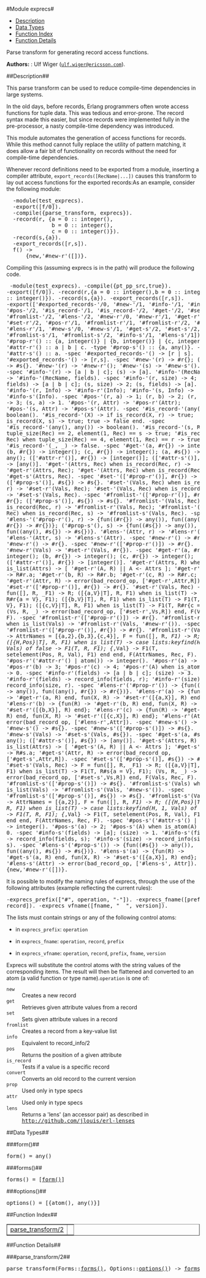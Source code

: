 

#Module exprecs#
* [Description](#description)
* [Data Types](#types)
* [Function Index](#index)
* [Function Details](#functions)


Parse transform for generating record access functions.



__Authors:__ : Ulf Wiger ([`ulf.wiger@ericsson.com`](mailto:ulf.wiger@ericsson.com)).<a name="description"></a>

##Description##


This parse transform can be used to reduce compile-time
dependencies in large systems.


In the old days, before records, Erlang programmers often wrote
access functions for tuple data. This was tedious and error-prone.
The record syntax made this easier, but since records were implemented
fully in the pre-processor, a nasty compile-time dependency was
introduced.


This module automates the generation of access functions for
records. While this method cannot fully replace the utility of
pattern matching, it does allow a fair bit of functionality on
records without the need for compile-time dependencies.


Whenever record definitions need to be exported from a module,
inserting a compiler attribute,
`export_records([RecName|...])` causes this transform
to lay out access functions for the exported records:As an example, consider the following module:
<pre>
  -module(test_exprecs).
  -export([f/0]).
  -compile({parse_transform, exprecs}).
  -record(r, {a = 0 :: integer(),
              b = 0 :: integer(),
              c = 0 :: integer()}).
  -record(s,{a}).
  -export_records([r,s]).
  f() ->
      {new,'#new-r'([])}.</pre>

Compiling this (assuming exprecs is in the path) will produce the
following code.<pre>
  -module(test_exprecs).
  -compile({pt_pp_src,true}).
  -export([f/0]).
  -record(r,{a = 0 :: integer(),b = 0 :: integer(),c = 0 :: integer()}).
  -record(s,{a}).
  -export_records([r,s]).
  -export(['#exported_records-'/0,
           '#new-'/1,
           '#info-'/1,
           '#info-'/2,
           '#pos-'/2,
           '#is_record-'/1,
           '#is_record-'/2,
           '#get-'/2,
           '#set-'/2,
           '#fromlist-'/2,
           '#lens-'/2,
           '#new-r'/0,
           '#new-r'/1,
           '#get-r'/2,
           '#set-r'/2,
           '#pos-r'/1,
           '#fromlist-r'/1,
           '#fromlist-r'/2,
           '#info-r'/1,
           '#lens-r'/1,
           '#new-s'/0,
           '#new-s'/1,
           '#get-s'/2,
           '#set-s'/2,
           '#pos-s'/1,
           '#fromlist-s'/1,
           '#fromlist-s'/2,
           '#info-s'/1,
           '#lens-s'/1]).
  -type '#prop-r'() :: {a, integer()} | {b, integer()} | {c, integer()}.
  -type '#attr-r'() :: a | b | c.
  -type '#prop-s'() :: {a, any()}.
  -type '#attr-s'() :: a.
  -spec '#exported_records-'() -> [r | s].
  '#exported_records-'() ->
      [r,s].
  -spec '#new-'(r) -> #r{};
               (s) -> #s{}.
  '#new-'(r) ->
      '#new-r'();
  '#new-'(s) ->
      '#new-s'().
  -spec '#info-'(r) -> [a | b | c];
                (s) -> [a].
  '#info-'(RecName) ->
      '#info-'(RecName, fields).
  -spec '#info-'(r, size) -> 4;
                (r, fields) -> [a | b | c];
                (s, size) -> 2;
                (s, fields) -> [a].
  '#info-'(r, Info) ->
      '#info-r'(Info);
  '#info-'(s, Info) ->
      '#info-s'(Info).
  -spec '#pos-'(r, a) -> 1;
               (r, b) -> 2;
               (r, c) -> 3;
               (s, a) -> 1.
  '#pos-'(r, Attr) ->
      '#pos-r'(Attr);
  '#pos-'(s, Attr) ->
      '#pos-s'(Attr).
  -spec '#is_record-'(any()) -> boolean().
  '#is_record-'(X) ->
      if
          is_record(X, r) ->
              true;
          is_record(X, s) ->
              true;
          true ->
              false
      end.
  -spec '#is_record-'(any(), any()) -> boolean().
  '#is_record-'(s, Rec) when tuple_size(Rec) == 2, element(1, Rec) == s ->
      true;
  '#is_record-'(r, Rec) when tuple_size(Rec) == 4, element(1, Rec) == r ->
      true;
  '#is_record-'(_, _) ->
      false.
  -spec '#get-'(a, #r{}) -> integer();
               (b, #r{}) -> integer();
               (c, #r{}) -> integer();
               (a, #s{}) -> any();
               (['#attr-r'()], #r{}) -> [integer()];
               (['#attr-s'()], #s{}) -> [any()].
  '#get-'(Attrs, Rec) when is_record(Rec, r) ->
      '#get-r'(Attrs, Rec);
  '#get-'(Attrs, Rec) when is_record(Rec, s) ->
      '#get-s'(Attrs, Rec).
  -spec '#set-'(['#prop-r'()], #r{}) -> #r{};
               (['#prop-s'()], #s{}) -> #s{}.
  '#set-'(Vals, Rec) when is_record(Rec, r) ->
      '#set-r'(Vals, Rec);
  '#set-'(Vals, Rec) when is_record(Rec, s) ->
      '#set-s'(Vals, Rec).
  -spec '#fromlist-'(['#prop-r'()], #r{}) -> #r{};
                    (['#prop-s'()], #s{}) -> #s{}.
  '#fromlist-'(Vals, Rec) when is_record(Rec, r) ->
      '#fromlist-r'(Vals, Rec);
  '#fromlist-'(Vals, Rec) when is_record(Rec, s) ->
      '#fromlist-s'(Vals, Rec).
  -spec '#lens-'('#prop-r'(), r) ->
                   {fun((#r{}) -> any()), fun((any(), #r{}) -> #r{})};
               ('#prop-s'(), s) ->
                   {fun((#s{}) -> any()), fun((any(), #s{}) -> #s{})}.
  '#lens-'(Attr, r) ->
      '#lens-r'(Attr);
  '#lens-'(Attr, s) ->
      '#lens-s'(Attr).
  -spec '#new-r'() -> #r{}.
  '#new-r'() ->
      #r{}.
  -spec '#new-r'(['#prop-r'()]) -> #r{}.
  '#new-r'(Vals) ->
      '#set-r'(Vals, #r{}).
  -spec '#get-r'(a, #r{}) -> integer();
                (b, #r{}) -> integer();
                (c, #r{}) -> integer();
                (['#attr-r'()], #r{}) -> [integer()].
  '#get-r'(Attrs, R) when is_list(Attrs) ->
      [
       '#get-r'(A, R) ||
           A <- Attrs
      ];
  '#get-r'(a, R) ->
      R#r.a;
  '#get-r'(b, R) ->
      R#r.b;
  '#get-r'(c, R) ->
      R#r.c;
  '#get-r'(Attr, R) ->
      error(bad_record_op, ['#get-r',Attr,R]).
  -spec '#set-r'(['#prop-r'()], #r{}) -> #r{}.
  '#set-r'(Vals, Rec) ->
      F = fun([], R, _F1) ->
                 R;
             ([{a,V}|T], R, F1) when is_list(T) ->
                 F1(T, R#r{a = V}, F1);
             ([{b,V}|T], R, F1) when is_list(T) ->
                 F1(T, R#r{b = V}, F1);
             ([{c,V}|T], R, F1) when is_list(T) ->
                 F1(T, R#r{c = V}, F1);
             (Vs, R, _) ->
                 error(bad_record_op, ['#set-r',Vs,R])
          end,
      F(Vals, Rec, F).
  -spec '#fromlist-r'(['#prop-r'()]) -> #r{}.
  '#fromlist-r'(Vals) when is_list(Vals) ->
      '#fromlist-r'(Vals, '#new-r'()).
  -spec '#fromlist-r'(['#prop-r'()], #r{}) -> #r{}.
  '#fromlist-r'(Vals, Rec) ->
      AttrNames = [{a,2},{b,3},{c,4}],
      F = fun([], R, _F1) ->
                 R;
             ([{H,Pos}|T], R, F1) when is_list(T) ->
                 case lists:keyfind(H, 1, Vals) of
                     false ->
                         F1(T, R, F1);
                     {_,Val} ->
                         F1(T, setelement(Pos, R, Val), F1)
                 end
          end,
      F(AttrNames, Rec, F).
  -spec '#pos-r'('#attr-r'() | atom()) -> integer().
  '#pos-r'(a) ->
      2;
  '#pos-r'(b) ->
      3;
  '#pos-r'(c) ->
      4;
  '#pos-r'(A) when is_atom(A) ->
      0.
  -spec '#info-r'(fields) -> [a | b | c];
                 (size) -> 3.
  '#info-r'(fields) ->
      record_info(fields, r);
  '#info-r'(size) ->
      record_info(size, r).
  -spec '#lens-r'('#prop-r'()) ->
                    {fun((#r{}) -> any()), fun((any(), #r{}) -> #r{})}.
  '#lens-r'(a) ->
      {fun(R) ->
              '#get-r'(a, R)
       end,
       fun(X, R) ->
              '#set-r'([{a,X}], R)
       end};
  '#lens-r'(b) ->
      {fun(R) ->
              '#get-r'(b, R)
       end,
       fun(X, R) ->
              '#set-r'([{b,X}], R)
       end};
  '#lens-r'(c) ->
      {fun(R) ->
              '#get-r'(c, R)
       end,
       fun(X, R) ->
              '#set-r'([{c,X}], R)
       end};
  '#lens-r'(Attr) ->
      error(bad_record_op, ['#lens-r',Attr]).
  -spec '#new-s'() -> #s{}.
  '#new-s'() ->
      #s{}.
  -spec '#new-s'(['#prop-s'()]) -> #s{}.
  '#new-s'(Vals) ->
      '#set-s'(Vals, #s{}).
  -spec '#get-s'(a, #s{}) -> any();
                (['#attr-s'()], #s{}) -> [any()].
  '#get-s'(Attrs, R) when is_list(Attrs) ->
      [
       '#get-s'(A, R) ||
           A <- Attrs
      ];
  '#get-s'(a, R) ->
      R#s.a;
  '#get-s'(Attr, R) ->
      error(bad_record_op, ['#get-s',Attr,R]).
  -spec '#set-s'(['#prop-s'()], #s{}) -> #s{}.
  '#set-s'(Vals, Rec) ->
      F = fun([], R, _F1) ->
                 R;
             ([{a,V}|T], R, F1) when is_list(T) ->
                 F1(T, R#s{a = V}, F1);
             (Vs, R, _) ->
                 error(bad_record_op, ['#set-s',Vs,R])
          end,
      F(Vals, Rec, F).
  -spec '#fromlist-s'(['#prop-s'()]) -> #s{}.
  '#fromlist-s'(Vals) when is_list(Vals) ->
      '#fromlist-s'(Vals, '#new-s'()).
  -spec '#fromlist-s'(['#prop-s'()], #s{}) -> #s{}.
  '#fromlist-s'(Vals, Rec) ->
      AttrNames = [{a,2}],
      F = fun([], R, _F1) ->
                 R;
             ([{H,Pos}|T], R, F1) when is_list(T) ->
                 case lists:keyfind(H, 1, Vals) of
                     false ->
                         F1(T, R, F1);
                     {_,Val} ->
                         F1(T, setelement(Pos, R, Val), F1)
                 end
          end,
      F(AttrNames, Rec, F).
  -spec '#pos-s'('#attr-s'() | atom()) -> integer().
  '#pos-s'(a) ->
      2;
  '#pos-s'(A) when is_atom(A) ->
      0.
  -spec '#info-s'(fields) -> [a];
                 (size) -> 1.
  '#info-s'(fields) ->
      record_info(fields, s);
  '#info-s'(size) ->
      record_info(size, s).
  -spec '#lens-s'('#prop-s'()) ->
                    {fun((#s{}) -> any()), fun((any(), #s{}) -> #s{})}.
  '#lens-s'(a) ->
      {fun(R) ->
              '#get-s'(a, R)
       end,
       fun(X, R) ->
              '#set-s'([{a,X}], R)
       end};
  '#lens-s'(Attr) ->
      error(bad_record_op, ['#lens-s', Attr]).
  f() ->
      {new,'#new-r'([])}.</pre>

It is possible to modify the naming rules of exprecs, through the use
of the following attributes (example reflecting the current rules):<pre>
  -exprecs_prefix(["#", operation, "-"]).
  -exprecs_fname([prefix, record]).
  -exprecs_vfname([fname, "__", version]).</pre>The lists must contain strings or any of the following control atoms:

* in `exprecs_prefix`: `operation`

* in `exprecs_fname`: `operation`, `record`, `prefix`

* in `exprecs_vfname`: `operation`, `record`, `prefix`, `fname`, `version`



Exprecs will substitute the control atoms with the string values of the
corresponding items. The result will then be flattened and converted to an
atom (a valid function or type name).`operation` is one of:



<dt><code>new</code></dt>

 

<dd>Creates a new record</dd>




<dt><code>get</code></dt>

 

<dd>Retrieves given attribute values from a record</dd>




<dt><code>set</code></dt>

 

<dd>Sets given attribute values in a record</dd>




<dt><code>fromlist</code></dt>

 

<dd>Creates a record from a key-value list</dd>




<dt><code>info</code></dt>

 

<dd>Equivalent to record_info/2</dd>




<dt><code>pos</code></dt>

 

<dd>Returns the position of a given attribute</dd>




<dt><code>is_record</code></dt>

 

<dd>Tests if a value is a specific record</dd>




<dt><code>convert</code></dt>

 

<dd>Converts an old record to the current version</dd>




<dt><code>prop</code></dt>

 

<dd>Used only in type specs</dd>




<dt><code>attr</code></dt>

 

<dd>Used only in type specs</dd>




<dt><code>lens</code></dt>

 

<dd>Returns a 'lens' (an accessor pair) as described in
<a href="http://github.com/jlouis/erl-lenses" target="_top"><tt>http://github.com/jlouis/erl-lenses</tt></a></dd>




<a name="types"></a>

##Data Types##




###<a name="type-form">form()</a>##



<pre>form() = any()</pre>



###<a name="type-forms">forms()</a>##



<pre>forms() = [<a href="#type-form">form()</a>]</pre>



###<a name="type-options">options()</a>##



<pre>options() = [{atom(), any()}]</pre>
<a name="index"></a>

##Function Index##


<table width="100%" border="1" cellspacing="0" cellpadding="2" summary="function index"><tr><td valign="top"><a href="#parse_transform-2">parse_transform/2</a></td><td></td></tr></table>


<a name="functions"></a>

##Function Details##

<a name="parse_transform-2"></a>

###parse_transform/2##




<pre>parse_transform(Forms::<a href="#type-forms">forms()</a>, Options::<a href="#type-options">options()</a>) -> <a href="#type-forms">forms()</a></pre>
<br></br>


